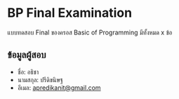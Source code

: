 # BP Final Examination

แบบทดสอบ Final ของครอส Basic of Programming มีทั้งหมด x ข้อ

## ข้อมูลผู้สอบ

- ชื่อ: อธิชา
- นามสกุล: ปรีดิขนิษฐ
- อีเมล: apredikanit@gmail.com
